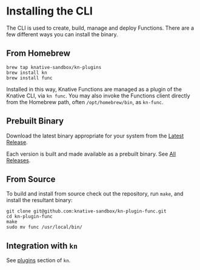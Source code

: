 # Installing the CLI

The CLI is used to create, build, manage and deploy Functions.  There are a few different ways you can install the binary.

## From Homebrew

```
brew tap knative-sandbox/kn-plugins
brew install kn
brew install func
```

Installed in this way, Knative Functions are managed as a plugin of the Knative CLI, via `kn func`. You may also invoke the Functions client directly from the Homebrew path, often `/opt/homebrew/bin`, as `kn-func`.

## Prebuilt Binary

Download the latest binary appropriate for your system from the [Latest Release](https://github.com/knative/func/releases/latest/).

Each version is built and made available as a prebuilt binary.  See [All Releases](https://github.com/knative/func/releases/).

## From Source

To build and install from source check out the repository, run `make`, and install the resultant binary:
```
git clone git@github.com:knative-sandbox/kn-plugin-func.git
cd kn-plugin-func
make
sudo mv func /usr/local/bin/
```

## Integration with `kn`
See [plugins](https://github.com/knative/client/blob/main/docs/README.md#plugin-configuration) section of `kn`.
